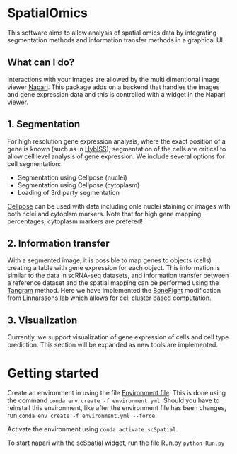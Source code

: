 # SpatialOmics
This software aims to allow analysis of spatial omics data by integrating segmentation methods and information transfer methods in a graphical UI.

## What can I do?
Interactions with your images are allowed by the multi dimentional image viewer [Napari](https://napari.org/). This package adds on a backend that handles the images and gene expression data and this is controlled with a widget in the Napari viewer.

## 1. Segmentation
For high resolution gene expression analysis, where the exact position of a gene is known (such as in [HybISS](https://pubmed.ncbi.nlm.nih.gov/32990747/)), segmentation of the cells are critical to allow cell level analysis of gene expression. We include several options for cell segmentation:

*   Segmentation using Cellpose (nuclei)
*   Segmentation using Cellpose (cytoplasm)
*   Loading of 3rd party segmentation

[Cellpose](http://www.cellpose.org/) can be used with data including onle nuclei staining or images with both nclei and cytoplsm markers. Note that for high gene mapping percentages, cytoplasm markers are prefered!

## 2. Information transfer
With a segmented image, it is possible to map genes to objects (cells) creating a table with gene expression for each object. This information is similar to the data in scRNA-seq datasets, and information transfer between a reference dataset and the spatial mapping can be performed using the [Tangram](https://www.nature.com/articles/s41592-021-01264-7) method. Here we have implemented the [BoneFight](https://github.com/linnarsson-lab/BoneFight) modification from Linnarssons lab which allows for cell cluster based computation.

## 3. Visualization
Currently, we support visualization of gene expression of cells and cell type prediction. This section will be expanded as new tools are implemented.

# Getting started
Create an environment in using the file [Environment file](environment.yml). This is done using the command `conda env create -f environment.yml`. Should you have to reinstall this environment, like after the environment file has been changes, run `conda env create -f environment.yml --force`

Activate the environment using `conda activate scSpatial`.

To start napari with the scSpatial widget, run the file Run.py `python Run.py`



